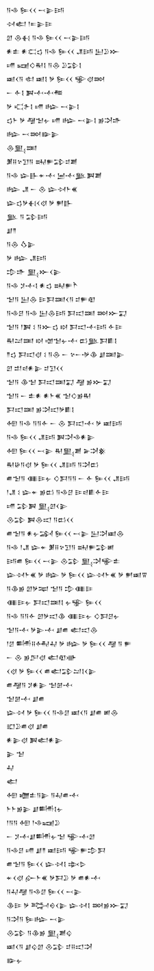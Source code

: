 <div class='block'>
<div class='line'>𒀀𒈾 𒌉𒌋𒌋 𒁁𒉌𒅀</div>
<div class='line'>𒀴𒅗 𒁹𒋰𒉌𒄿</div>
<div class='line'>𒇻 𒁲𒈬 𒀀𒈾 𒌉𒌋𒌋 𒁁𒉌𒅀</div>
<div class='line'>𒀭𒉺 𒀭𒀫𒌓 𒀀𒈾 𒌉𒌋𒌋 𒂗𒅀 𒌨𒊒𒁍</div>
<div class='line'>𒋬 𒍢𒄭𒊑𒋙 𒀀𒁲 𒊒𒁉𒋙</div>
<div class='line'>𒀜𒌋𒀀 𒊕 𒀜𒋙 𒃻 𒌉𒌋𒌋 𒊌𒋼𒇷</div>
<div class='line'>𒀸 𒅆𒋙 𒀉𒋾𒋾𒍣</div>
<div class='line'>𒃻 𒄣𒉿𒋙 𒋬 𒈗 𒁁𒉌𒋙</div>
<div class='line'>𒌓𒈨 𒃻 𒆷𒈠𒉡 𒋬 𒈗 𒁁𒉌𒋙 𒂊𒋫𒈥</div>
<div class='line'>𒈗 𒁁𒇷𒅔𒉌</div>
<div class='line'>𒁲𒅅𒌅</div>
<div class='line'>𒋠𒍝𒆳𒋛𒀀 𒊻𒊓𒁉𒄑𒋢</div>
<div class='line'>𒀀𒈾 𒇽𒃲𒄬𒋾 𒅁𒋾𒆥𒀉𒋢</div>
<div class='line'>𒈗 𒂗 𒀸 𒊮 𒇽𒀴𒈨𒌍</div>
<div class='line'>𒇽𒌓𒃻𒈬𒌋𒋼 𒃻 𒂍𒃲</div>
<div class='line'>𒆥 𒀀 𒁉𒅀</div>
<div class='line'>𒋗𒈫</div>
<div class='line'>𒀀𒁲 𒋝𒉌</div>
<div class='line'>𒃻 𒈗 𒂗𒅀</div>
<div class='line'>𒄠𒈥 𒅅𒁍𒌋𒉌</div>
<div class='line'>𒀀𒈾 𒋡𒋾𒋙 𒀭𒌓 𒊻𒊓𒋻</div>
<div class='line'>𒈠𒀀 𒌨𒁲 𒄿𒁕𒌅𒌋𒀀 𒄑𒊓𒊏</div>
<div class='line'>𒀀𒈾𒆪 𒀀𒈾 𒌨𒁲𒅀 𒁕𒀊𒌅 𒇷𒁍𒍑</div>
<div class='line'>𒈠𒀀 𒁹𒀉 𒑱 𒀀𒁍𒌓 𒊭 𒁕𒀊𒋾𒅀 𒅆𒄿</div>
<div class='line'>𒊑𒁺𒌅 𒊭 𒌝𒈠𒉡𒋾 𒆗𒆥𒁕𒀾𒋙</div>
<div class='line'>𒈫𒌓 𒁕𒀊𒋼 𒑱 𒀀𒁲 𒀸 𒆳𒀸𒋩𒆠 𒋗𒌅𒉌</div>
<div class='line'>𒇻 𒄥𒁀𒀭𒉌 𒄑𒋛𒌋𒌋</div>
<div class='line'>𒈠𒀀 𒆠𒈠 𒁕𒀊𒌅𒍑 𒆷 𒂊𒁍𒍑</div>
<div class='line'>𒈠𒀀 𒀸 𒉺𒀭 𒀭𒈨𒌍 𒈠𒄭𒂊𒊑</div>
<div class='line'>𒁕𒀊𒌅 𒂊𒋫𒀊𒃻𒀾𒋙</div>
<div class='line'>𒅇 𒀀𒈾 𒀀𒀀𒅆 𒀸 𒊮 𒁕𒀊𒋾 𒃻 𒀜𒅀</div>
<div class='line'>𒀀𒈾 𒌉𒌋𒌋 𒂗𒅀 𒀉𒋫𒈾𒀭𒉌</div>
<div class='line'>𒅇 𒌉𒌋𒌋 𒁁𒉌 𒊑𒅅𒋢 𒅕𒋫𒆜</div>
<div class='line'>𒊑𒄩𒀀𒋼 𒃻 𒌉𒌋𒌋 𒂗𒅀 𒀀𒋫𒆗</div>
<div class='line'>𒌑𒈠𒀀 𒈪𒄿𒉡 𒄭𒁕𒀀𒀀 𒀸 𒅆 𒌉𒌋𒌋 𒂗𒅀</div>
<div class='line'>𒁹𒂗 𒑱 𒇽𒄬 𒂊𒆗 𒀀𒈾𒆪 𒄿𒁀𒀾𒅆𒄿</div>
<div class='line'>𒋬 𒁉𒀉 𒅅𒇻𒌋𒉌</div>
<div class='line'>𒊮𒁉 𒀉𒁲𒀊 𒀀𒆗𒌋𒌋</div>
<div class='line'>𒌑𒈠𒀀 𒀭𒉡𒋆 𒌉𒌋𒌋 𒁁𒉌 𒌨𒋫𒀜𒁲</div>
<div class='line'>𒀀𒈾 𒁹𒂗 𒇽𒄬 𒋠𒍝𒆳𒋛𒀀 𒊻𒊓𒁉𒅖</div>
<div class='line'>𒅀𒌑 𒌉𒌋𒌋 𒁁𒉌 𒊮𒁉 𒅅𒋫𒊍𒉺</div>
<div class='line'>𒇽𒀴𒈨𒌍 𒃻 𒈗 𒃻 𒌉𒌋𒌋 𒇽𒀴𒈨𒌍 𒃻 𒂍𒀜𒐊</div>
<div class='line'>𒀀𒆠𒂊 𒇻𒃻𒉈 𒈠𒀀 𒄠𒈪𒄿</div>
<div class='line'>𒈪𒄿𒉡 𒁕𒀊𒌅𒋙 𒉡𒊌 𒌉𒌋𒌋</div>
<div class='line'>𒀀𒈾 𒀀𒀀𒅆 𒇻𒃻𒀊𒆠 𒈪𒄿𒉡 𒄭𒁕𒆪𒉡</div>
<div class='line'>𒈠𒀀𒋾 𒃻𒉌𒋾 𒋗𒌑 𒅗𒀊𒁲</div>
<div class='line'>𒁹𒆪 𒌦𒍝𒅈𒄷 𒃻 𒈗 𒃻 𒌉𒌋𒌋 𒆷 𒀀 𒊓</div>
<div class='line'>𒀸 𒊮 𒂊𒂅𒋼 𒅗𒊏𒀝</div>
<div class='line'>𒌋𒋼 𒃻 𒌉𒌋𒌋 𒌑𒅗𒁉𒁺𒋙𒌋𒉌</div>
<div class='line'>𒌑𒆷𒀀 𒋡𒀭𒉌 𒈠𒇡𒋾</div>
<div class='line'>𒈠𒇡𒋾 𒋗𒌑</div>
<div class='line'>𒇽𒀴 𒃻 𒌉𒌋𒌋 𒀀𒈾𒆪 𒀜𒌋𒀀 𒋗𒌑 𒅖𒁲</div>
<div class='line'>𒊬𒊒𒌑𒋼 𒋗𒌑</div>
<div class='line'>𒀭𒉌𒋼 𒀉𒅗𒀭𒉌</div>
<div class='line'>𒉌 𒈠</div>
<div class='line'>𒄷</div>
<div class='line'>𒅗</div>
<div class='line'>𒅇 𒁾𒉺𒀀𒉌 𒀀𒄷𒌑𒋾</div>
<div class='line'>𒈨𒈨𒂊𒉌 𒋗𒌦𒋙𒉡</div>
<div class='line'>𒁹𒀀𒀀 𒅇 𒁹𒈾𒍢𒊒</div>
<div class='line'>𒀸 𒋡𒋾𒋗𒌦𒉡𒈠 𒊌𒋾𒇻</div>
<div class='line'>𒀀𒈾𒆪 𒋬 𒋗𒈫 𒀜𒅀 𒊍𒊓𒄠𒁕</div>
<div class='line'>𒌑𒈠𒀀 𒌉𒌋𒌋 𒇽𒀴𒋙 𒇸𒌇</div>
<div class='line'>𒄬𒌋𒋼 𒅎𒈨𒌍 𒃻𒁕𒊒 𒃻 𒌑𒀭𒋾</div>
<div class='line'>𒀀𒄷𒆷 𒀀𒈾𒆪 𒌉𒌋𒌋 𒁁𒉌</div>
<div class='line'>𒆠𒄿 𒃻 𒅋𒀪𒌋𒉌 𒇽𒀴𒋙 𒇷𒂊𒁍𒍑</div>
<div class='line'>𒀀𒋫𒀀 𒌉𒈗 𒁁𒉌</div>
<div class='line'>𒊮𒁉 𒀀𒆠𒂊 𒅅𒋢𒌒</div>
<div class='line'>𒀜𒌋𒀀 𒋗𒌒𒇻 𒊮𒁉 𒄑𒍝𒀊𒋫</div>
<div class='line'>𒅔𒉡</div>
</div>